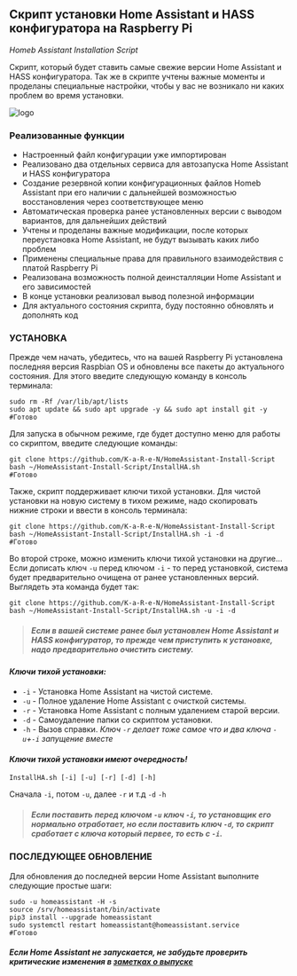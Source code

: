 ## Скрипт установки Home Assistant и HASS конфигуратора на Raspberry Pi
_Homeb Assistant Installation Script_

Cкрипт, который будет ставить самые свежие версии Home Assistant и HASS конфигуратора. Так же в скрипте учтены важные моменты и проделаны специальные настройки, чтобы у вас не возникало ни каких проблем во время установки.

![logo](https://sprut.ai/static/media/cache/00/05/83/40/2369/50963/1600x_image.png?1580879891)   

### Реализованные функции
* Настроенный файл конфигурации уже импортирован
* Реализовано два отдельных сервиса для автозапуска Home Assistant и HASS конфигуратора
* Создание резервной копии конфигурационных файлов Homeb Assistant при его наличии с дальнейшей возможностью восстановления через соответствующее меню
* Автоматическая проверка ранее установленных версии с выводом вариантов, для дальнейших действий
* Учтены и проделаны важные модификации, после которых переустановка Home Assistant, не будут вызывать каких либо проблем
* Применены специальные права для правильного взаимодействия с платой Raspberry Pi
* Реализована возможность полной деинсталляции Home Assistant и его зависимостей
* В конце установки реализовал вывод полезной информации
* Для актуального состояния скрипта, буду постоянно обновлять и дополнять код

### УСТАНОВКА
Прежде чем начать, убедитесь, что на вашей Raspberry Pi установлена последняя версия Raspbian OS и обновлены все пакеты до актуального состояния. Для этого введите следующую команду в консоль терминала:

```
sudo rm -Rf /var/lib/apt/lists
sudo apt update && sudo apt upgrade -y && sudo apt install git -y
#Готово
```

Для запуска в обычном режиме, где будет доступно меню для работы со скриптом, введите следующие команды:
```
git clone https://github.com/K-a-R-e-N/HomeAssistant-Install-Script
bash ~/HomeAssistant-Install-Script/InstallHA.sh
#Готово
```

Также, скрипт поддерживает ключи тихой установки.
Для чистой установки на новую систему в тихом режиме, надо скопировать нижние строки и ввести в консоль терминала:
```
git clone https://github.com/K-a-R-e-N/HomeAssistant-Install-Script
bash ~/HomeAssistant-Install-Script/InstallHA.sh -i -d
#Готово
```
Во второй строке, можно изменить ключи тихой установки на другие... Если дописать ключ `-u` перед ключом `-i` - то перед установкой, система будет предварительно очищена от ранее установленных версий.
Выглядеть эта команда будет так:
```
git clone https://github.com/K-a-R-e-N/HomeAssistant-Install-Script
bash ~/HomeAssistant-Install-Script/InstallHA.sh -u -i -d
```

>##### _Если в вашей системе ранее был установлен Home Assistant и HASS конфигуратор, то прежде чем приступить к установке, надо предварительно очистить систему._

#### _Ключи тихой установки:_
* `-i` - Установка Home Assistant на чистой системе.
* `-u` - Полное удаление Home Assistant с очисткой системы.
* `-r` - Установка Home Assistant с полным удалением старой версии.
* `-d` - Самоудаление папки со скриптом установки.
* `-h` - Вызов справки.
_Ключ `-r` делает тоже самое что и два ключа `-u`+`-i` запущение вместе_
 
#### _Ключи тихой установки имеют очередность!_
```
InstallHA.sh [-i] [-u] [-r] [-d] [-h]
```

Сначала `-i`, потом `-u`, далее `-r` и т.д `-d` `-h`
>##### _Если поставить перед ключом `-u` ключ `-i`, то установщик его нормально отработает, но если поставить ключ `-d`, то скрипт сработает с ключа который первее, то есть с `-i`._

### ПОСЛЕДУЮЩЕЕ ОБНОВЛЕНИЕ
Для обновления до последней версии Home Assistant выполните следующие простые шаги:
```
sudo -u homeassistant -H -s
source /srv/homeassistant/bin/activate
pip3 install --upgrade homeassistant
sudo systemctl restart homeassistant@homeassistant.service 
#Готово
```
#### _Если Home Assistant не запускается, не забудьте проверить критические изменения в [заметках о выпуске](https://github.com/home-assistant/home-assistant/releases)_
